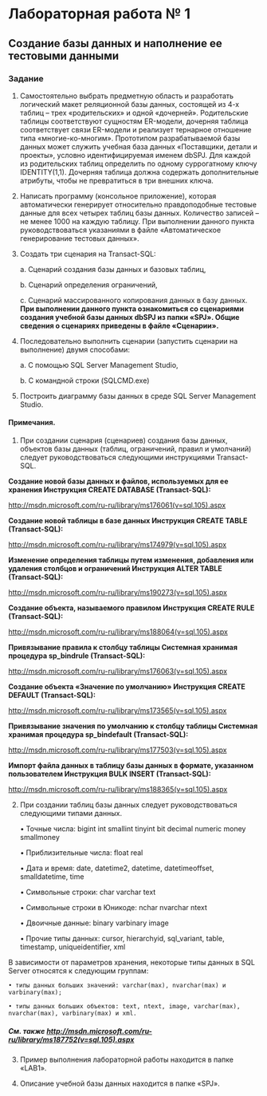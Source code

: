 # Лабораторная работа № 1

## Создание базы данных и наполнение ее тестовыми данными

### Задание

1. Самостоятельно выбрать предметную область и разработать логический макет реляционной базы данных, состоящей из 4-х таблиц – трех «родительских» и одной «дочерней». Родительские таблицы соответствуют сущностям ER-модели, дочерняя таблица соответствует связи ER-модели и реализует тернарное отношение типа «многие-ко-многим». Прототипом разрабатываемой базы данных может служить учебная база данных «Поставщики, детали и проекты», условно идентифицируемая именем dbSPJ.  Для каждой из родительских таблиц определить по одному суррогатному ключу IDENTITY(1,1). Дочерняя таблица должна содержать дополнительные атрибуты, чтобы не превратиться в три внешних ключа.

2. Написать программу (консольное приложение), которая автоматически генерирует относительно правдоподобные тестовые данные для всех четырех таблиц базы данных. Количество записей – не менее 1000 на каждую таблицу. При выполнении данного пункта руководствоваться указаниями в файле «Автоматическое генерирование тестовых данных».

3. Создать три сценария на Transact-SQL:
    
    a. Сценарий создания базы данных и базовых таблиц,
  
    b. Сценарий определения ограничений,
  
    c. Сценарий массированного копирования данных в базу данных.
       **При выполнении данного пункта ознакомиться со сценариями создания учебной базы данных  dbSPJ из папки  «SPJ». Общие сведения о сценариях приведены в файле «Сценарии».**

4. Последовательно выполнить сценарии (запустить сценарии на выполнение) двумя способами:
  
    a. С помощью SQL Server Management Studio,
  
    b. С командной строки (SQLCMD.exe)

5. Построить диаграмму базы данных в среде SQL Server Management Studio. 

#### Примечания.

1. При создании сценария (сценариев) создания базы данных, объектов базы данных (таблиц, ограничений, правил и умолчаний) следует руководствоваться следующими инструкциями Transact-SQL.

**Создание новой базы данных и файлов, используемых для ее хранения
Инструкция CREATE DATABASE (Transact-SQL):**

http://msdn.microsoft.com/ru-ru/library/ms176061(v=sql.105).aspx 

**Создание новой таблицы в базе данных
Инструкция CREATE TABLE (Transact-SQL):**

http://msdn.microsoft.com/ru-ru/library/ms174979(v=sql.105).aspx 

**Изменение определения таблицы путем изменения, добавления или удаления столбцов и ограничений 
Инструкция ALTER TABLE (Transact-SQL):**

http://msdn.microsoft.com/ru-ru/library/ms190273(v=sql.105).aspx 

**Создание объекта, называемого правилом
Инструкция CREATE RULE (Transact-SQL):**

http://msdn.microsoft.com/ru-ru/library/ms188064(v=sql.105).aspx

**Привязывание правила к столбцу таблицы
Системная хранимая процедура sp_bindrule (Transact-SQL):**

http://msdn.microsoft.com/ru-ru/library/ms176063(v=sql.105).aspx

**Создание объекта «Значение по умолчанию»
Инструкция CREATE DEFAULT (Transact-SQL):**

http://msdn.microsoft.com/ru-ru/library/ms173565(v=sql.105).aspx

**Привязывание значения по умолчанию к столбцу таблицы
Системная хранимая процедура sp_bindefault (Transact-SQL):**

http://msdn.microsoft.com/ru-ru/library/ms177503(v=sql.105).aspx

**Импорт файла данных в таблицу базы данных в формате, указанном пользователем
Инструкция BULK INSERT (Transact-SQL):**

http://msdn.microsoft.com/ru-ru/library/ms188365(v=sql.105).aspx 

2. При создании таблиц базы данных следует руководствоваться следующими типами данных.

    • Точные числа: bigint int smallint tinyint bit decimal numeric money smallmoney 

    • Приблизительные числа: float real            

    • Дата и время: date, datetime2,  datetime, datetimeoffset, smalldatetime, time

    • Символьные строки: char   varchar text 

    • Символьные строки в Юникоде: nchar     nvarchar ntext 

    • Двоичные данные: binary   varbinary image 

    • Прочие типы данных: cursor, hierarchyid, sql_variant, table, timestamp, uniqueidentifier, xml


В зависимости от параметров хранения, некоторые типы данных в SQL Server относятся к следующим группам:

    • типы данных больших значений: varchar(max), nvarchar(max) и varbinary(max); 

    • типы данных больших объектов: text, ntext, image, varchar(max), nvarchar(max), varbinary(max) и xml.


##### См. также http://msdn.microsoft.com/ru-ru/library/ms187752(v=sql.105).aspx

3. Пример выполнения лабораторной работы находится в папке «LAB1».

4. Описание учебной базы данных находится в папке «SPJ».
